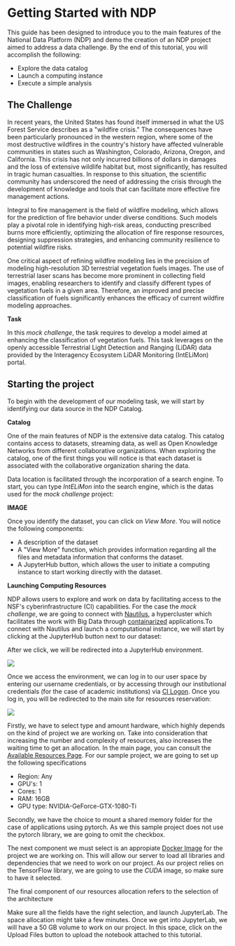 # Getting Started with NDP

This guide has been designed to introduce you to the main features of the National Data Platform (NDP) and demo the creation of an NDP project aimed to address a data challenge. By the end of this tutorial, you will accomplish the following:

- Explore the data catalog
- Launch a computing instance
- Execute a simple analysis

## The Challenge

In recent years, the United States has found itself immersed in what the US Forest Service describes as a "wildfire crisis." The consequences have been particularly pronounced in the western region, where some of the most destructive wildfires in the country's history have affected vulnerable communities in states such as Washington, Colorado, Arizona, Oregon, and California. This crisis has not only incurred billions of dollars in damages and the loss of extensive wildlife habitat but, most significantly, has resulted in tragic human casualties. In response to this situation, the scientific community has underscored the need of addressing the crisis through the development of knowledge and tools that can facilitate more effective fire management actions.

Integral to fire management is the field of wildfire modeling, which allows for the prediction of fire behavior under diverse conditions. Such models play a pivotal role in identifying high-risk areas, conducting prescribed burns more efficiently, optimizing the allocation of fire response resources, designing suppression strategies, and enhancing community resilience to potential wildfire risks.

One critical aspect of refining wildfire modeling lies in the precision of modeling high-resolution 3D terrestrial vegetation fuels images. The use of terrestrial laser scans has become more prominent in collecting field images, enabling researchers to identify and classify different types of vegetation fuels in a given area. Therefore, an improved and precise classification of fuels significantly enhances the efficacy of current wildfire modeling approaches.

**Task**

In this *mock challenge*, the task requires to develop a model aimed at enhancing the classification of vegetation fuels. This task leverages on the openly accessible Terrestrial Light Detection and Ranging (LiDAR) data provided by the Interagency Ecosystem LiDAR Monitoring (IntELiMon) portal.

## Starting the project

To begin with the development of our modeling task, we will start by identifying our data source in the NDP Catalog.

**Catalog**

One of the main features of NDP is the extensive data catalog. This catalog contains access to datasets, streaming data, as well as Open Knowledge Networks from different collaborative organizations. When exploring the catalog, one of the first things you will notice is that each dataset is associated with the collaborative organization sharing the data. 

Data location is facilitated through the incorporation of a search engine. To start, you can type *IntELiMon* into the search engine, which is the datas used for the *mock challenge* project:

**IMAGE**

Once you identify the dataset, you can click on *View More*. You will notice the following components:

- A description of the dataset
- A "View More" function, which provides information regarding all the files and metadata information that conforms the dataset. 
- A JupyterHub button, which allows the user to initiate a computing instance to start working directly with the dataset.

**Launching Computing Resources**

NDP allows users to explore and work on data by facilitating access to the NSF's cyberinfrastructure (CI) capabilities. For the case the *mock challenge*, we are going to connect with [Nautilus](https://nationalresearchplatform.org/nautilus/), a hypercluster which facilitates the work with Big Data through [containarized](https://en.wikipedia.org/wiki/Containerization_(computing)) applications.To connect with Nautilus and launch a computational instance, we will start by clicking at the JupyterHub button next to our dataset:

After we click, we will be redirected into a JupyterHub environment.

<img src="https://github.com/pramonettivega/images/blob/main/Screenshot%202024-01-09%20211402.png?raw=true">

Once we access the environment, we can log in to our user space by entering our username credentials, or by accessing through our institutional credentials (for the case of academic institutions) via [CI Logon](https://www.cilogon.org/). Once you log in, you will be redirected to the main site for resources reservation:

<img src="https://github.com/pramonettivega/images/blob/main/Screenshot%202024-01-11%20182754.png?raw=true">

Firstly, we have to select type and amount hardware, which highly depends on the kind of project we are working on. Take into consideration that increasing the number and complexity of resources, also increases the waiting time to get an allocation. In the main page, you can consult the [Available Resources Page](https://portal.nrp-nautilus.io/resources). For our sample project, we are going to set up the following specifications

- Region: Any
- GPU's: 1
- Cores: 1
- RAM: 16GB
- GPU type: NVIDIA-GeForce-GTX-1080-Ti

Secondly, we have the choice to mount a shared memory folder for the case of applications using pytorch. As we this sample project does not use the pytorch library, we are going to omit the checkbox.

The next component we must select is an appropiate [Docker Image](https://docs.docker.com/get-started/overview/) for the project we are working on. This will allow our server to load all libraries and dependencies that we need to work on our project. As our project relies on the TensorFlow library, we are going to use the *CUDA* image, so make sure to have it selected. 

The final component of our resources allocation refers to the selection of the architecture 

Make sure all the fields have the right selection, and launch JupyterLab. The space allocation might take a few minutes. Once we get into JupyterLab, we will have a 50 GB volume to work on our project. In this space, click on the Upload Files button to upload the notebook attached to this tutorial.
